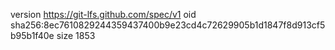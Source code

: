 version https://git-lfs.github.com/spec/v1
oid sha256:8ec7610829244359437400b9e23cd4c72629905b1d1847f8d913cf5b95b1f40e
size 1853
